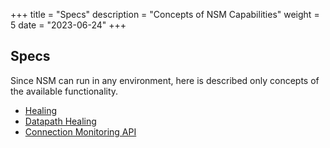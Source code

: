 +++
title = "Specs"
description = "Concepts of NSM Capabilities"
weight = 5
date = "2023-06-24"
+++

## Specs

Since NSM can run in any environment, here is described only concepts of the available functionality.

- [Healing](../specs/healing)
- [Datapath Healing](../specs/datapath_healing)
- [Connection Monitoring API](../specs/monitoring)